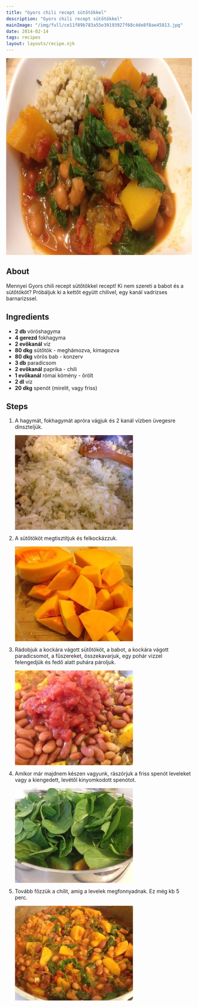 ```yaml
---
title: "Gyors chili recept sütőtökkel"
description: "Gyors chili recept sütőtökkel"
mainImage: "/img/full/ce11f89b783a55e39193927f68c4de8f8ae45813.jpg"
date: 2014-02-14
tags: recipes
layout: layouts/recipe.njk
---
```

                        
<p align="center"><a href="https://cookpad.com/hu/receptek/1924006-gyors-chili-recept-sutotokkel" rel="Recipe source page"><img width="751" height="532" src="/img/full/ce11f89b783a55e39193927f68c4de8f8ae45813.jpg"/></a></p>

## About
Mennyei Gyors chili recept sütőtökkel recept! Ki nem szereti a babot és a sütőtököt? Próbáljuk ki a kettőt együtt chilivel, egy kanál vadrizses barnarizssel.

>  

## Ingredients
* **2 db** vöröshagyma
* **4 gerezd** fokhagyma
* **2 evőkanál** víz
* **80 dkg** sütőtök - meghámozva, kimagozva
* **80 dkg** vörös bab - konzerv
* **3 db** paradicsom
* **2 evőkanál** paprika - chili
* **1 evőkanál** római kömény - őrölt
* **2 dl** víz
* **20 dkg** spenót (mirelit, vagy friss)

## Steps

1. A hagymát, fokhagymát apróra vágjuk és 2 kanál vízben üvegesre dinszteljük.
 
    <p><img width="320" height="256" align="left" src="/img/full/e6acb925c4fd17de03baadca2d2dbb3752148246.jpg"/></p><div style="clear: both"/>

2. A sütőtököt megtisztítjuk és felkockázzuk.
 
    <p><img width="320" height="256" align="left" src="/img/full/078cbf523ed25a8ec31f144b0acb61b1fc47b6a9.jpg"/></p><div style="clear: both"/>

3. Rádobjuk a kockára vágott sütőtököt, a babot, a kockára vágott paradicsomot, a fűszereket, összekavarjuk, egy pohár vizzel felengedjük és fedő alatt puhára pároljuk.
 
    <p><img width="320" height="256" align="left" src="/img/full/142ecadae913246625e04c84a622a653d35eab7f.jpg"/></p><div style="clear: both"/>

4. Amikor már majdnem készen vagyunk, rászórjuk a friss spenót leveleket vagy a kiengedett, levétől kinyomkodott spenótot.
 
    <p><img width="320" height="256" align="left" src="/img/full/65aee71717834b53873459b5e335811c264f2d51.jpg"/></p><div style="clear: both"/>

5. Tovább főzzük a chilit, amig a levelek megfonnyadnak. Ez még kb 5 perc.
 
    <p><img width="320" height="256" align="left" src="/img/full/bc7b4fe0d59ac83a33563f4584cd8429eab2f0f9.jpg"/></p><div style="clear: both"/>

